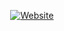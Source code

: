 <p align="center">
<a href="https://Genixcyber.cf"><img title="Website" src="https://img.shields.io/badge/Click Here-To Visit-brightgreen?style=for-the-badge&logo=Website"></a>
</p>
